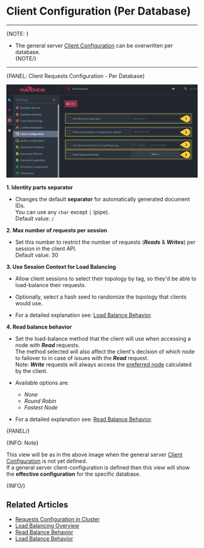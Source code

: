 ﻿# Client Configuration (Per Database)
---

{NOTE: }

* The general server [Client Configuration](../../../studio/server/client-configuration) can be overwritten per database.  
{NOTE/}

---

{PANEL: Client Requests Configuration - Per Database}

![Figure 1. Client Configuration Per Database](images/client-configuration-database-1.png "Specific Client Configuration Per Database")


**1. Identity parts separator**  

  * Changes the default **separator** for automatically generated document IDs.  
    You can use any `char` except `|` (pipe).  
    Default value: `/`  

**2. Max number of requests per session**  

  * Set this number to restrict the number of requests (***Reads*** & ***Writes***) per session in the client API.  
    Default value: 30  

**3. Use Session Context for Load Balancing**  

  * Allow client sessions to select their topology by tag, 
    so they'd be able to load-balance their requests.  
  
  * Optionally, select a hash seed to randomize the topology that clients would use.

  * For a detailed explanation see: [Load Balance Behavior](../../../client-api/configuration/load-balance/load-balance-behavior).

**4. Read balance behavior**  

  * Set the load-balance method that the client will use when accessing a node with ***Read*** requests.  
    The method selected will also affect the client's decision of which node to failover to in case of issues with the ***Read*** request.  
    Note: ***Write*** requests will always access the [preferred node](../../../client-api/configuration/load-balance/overview#the-preferred-node) calculated by the client.  

  * Available options are:  
     * _None_  
     * _Round Robin_  
     * _Fastest Node_  

  * For a detailed explanation see: [Read Balance Behavior](../../../client-api/configuration/load-balance/read-balance-behavior).  

{PANEL/}

{INFO: Note}

This view will be as in the above image when the general server [Client Configuration](../../../studio/server/client-configuration) is not yet defined.  
If a general server client-configuration is defined then this view will show the __effective configuration__ for the specific database.

{INFO/}

## Related Articles

- [Requests Configuration in Cluster](../../../studio/server/client-configuration)
- [Load Balancing Overview](../../../client-api/configuration/load-balance/overview)
- [Read Balance Behavior](../../../client-api/configuration/load-balance/read-balance-behavior)
- [Load Balance Behavior](../../../client-api/configuration/load-balance/load-balance-behavior)
